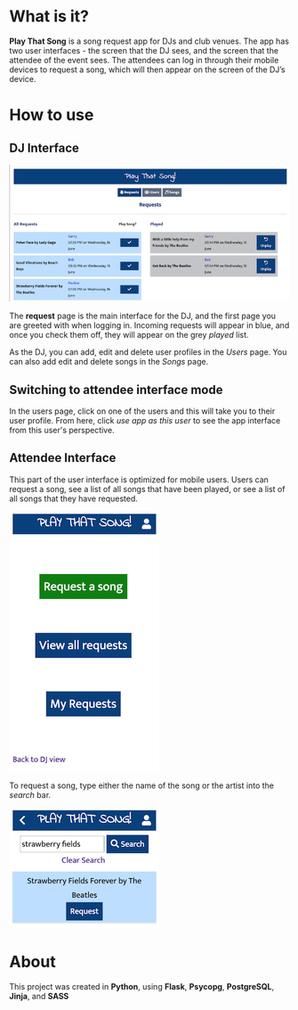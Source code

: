 # What is it?

**Play That Song** is a song request app for DJs and club venues. The app has two user interfaces - the screen that the DJ sees, and the screen that the attendee of the event sees. The attendees can log in through their mobile devices to request a song, which will then appear on the screen of the DJ’s device.

# How to use

## DJ Interface

![DJ interface](./screenshots/dj_view.png?raw=true "Dj View")

The __request__ page is the main interface for the DJ, and the first page you are greeted with when logging in. Incoming requests will appear in blue, and once you check them off, they will appear on the grey _played_ list.

As the DJ, you can add, edit and delete user profiles in the _Users_ page. You can also add edit and delete songs in the _Songs_ page.

## Switching to attendee interface mode

In the users page, click on one of the users and this will take you to their user profile. From here, click _use app as this user_ to see the app interface from this user's perspective.

## Attendee Interface

This part of the user interface is optimized for mobile users. Users can request a song, see a list of all songs that have been played, or see a list of all songs that they have requested.

![Attendee interface](./screenshots/attendee_view.png?raw=true "Attendee Mobile View")

To request a song, type either the name of the song or the artist into the _search_ bar.

![Attendee interface Search Bar](./screenshots/attendee_view_search.png?raw=true "Attendee Mobile View Search")

# About

This project was created in **Python**, using **Flask**, **Psycopg**, **PostgreSQL**, **Jinja**, and **SASS**
